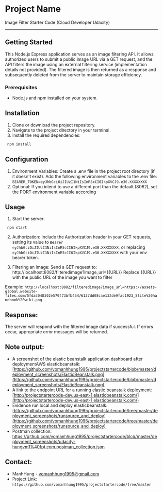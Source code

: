 # Project Name

Image Filter Starter Code (Cloud Developer Udacity)

---

## Getting Started

This Node.js Express application serves as an image filtering API. It allows authorized users to submit a public image URL via a GET request, and the API filters the image using an external filtering service (implementation details not provided). The filtered image is then returned as a response and subsequently deleted from the server to maintain storage efficiency.

### Prerequisites

- Node.js and npm installed on your system.

## Installation

1. Clone or download the project repository.
2. Navigate to the project directory in your terminal.
3. Install the required dependencies:
  ```sh
   npm install
   ```
## Configuration

1. Environment Variables:
Create a .env file in the project root directory (if it doesn't exist).
Add the following environment variables to the .env file:
`BEARER_TOKEN=eyJhbGciOiJIUzI1NiIsInR5cCI6IkpXVCJ9.e30.XXXXXXXX`
2. Optional:
If you intend to use a different port than the default (8082), set the PORT environment variable according

## Usage

1. Start the server:
  ```sh
   npm start
   ```
2. Authorization:
Include the Authorization header in your GET requests, setting its value to `Bearer eyJhbGciOiJIUzI1NiIsInR5cCI6IkpXVCJ9.e30.XXXXXXXX`, or replacing `eyJhbGciOiJIUzI1NiIsInR5cCI6IkpXVCJ9.e30.XXXXXXXX` with your env bearer token.

3. Filtering an Image:
Send a GET request to: http://localhost:8082/filteredimage?image_url={{URL}}
Replace {{URL}} with the public URL of the image you want to filter

Example: `http://localhost:8082/filteredimage?image_url=https://assets-global.website-files.com/5fda3048302e579473bfb454/6137dd08cae132de9fac1923_Slite%20handbook%20wiki.png`

## Response:
The server will respond with the filtered image data if successful. If errors occur, appropriate error messages will be returned.

## Note output:
- A screenshot of the elastic beanstalk application dashboard after deploymentAWS elasticbeanstalk: [https://github.com/vomanhhung1995/projectstartercode/blob/master/deployment_screenshots/ElasticBeanstalk.png](https://github.com/vomanhhung1995/projectstartercode/blob/master/deployment_screenshots/ElasticBeanstalk.png)
- A link to the endpoint URL for a running elastic beanstalk deployment: [http://projectstartercode-dev.us-east-1.elasticbeanstalk.com/](http://projectstartercode-dev.us-east-1.elasticbeanstalk.com/)
- Evidence run local and deploy elasticbeanstalk: [https://github.com/vomanhhung1995/projectstartercode/tree/master/deployment_screenshots/runsource_and_deploy](https://github.com/vomanhhung1995/projectstartercode/tree/master/deployment_screenshots/runsource_and_deploy)
- Postman collection: https://github.com/vomanhhung1995/projectstartercode/blob/master/deployment_screenshots/udacity-hungvm1%40fpt.com.postman_collection.json

## Contact:

- ManhHung - vomanhhung1995@gmail.com
- Project Link: `https://github.com/vomanhhung1995/projectstartercode/tree/master`
